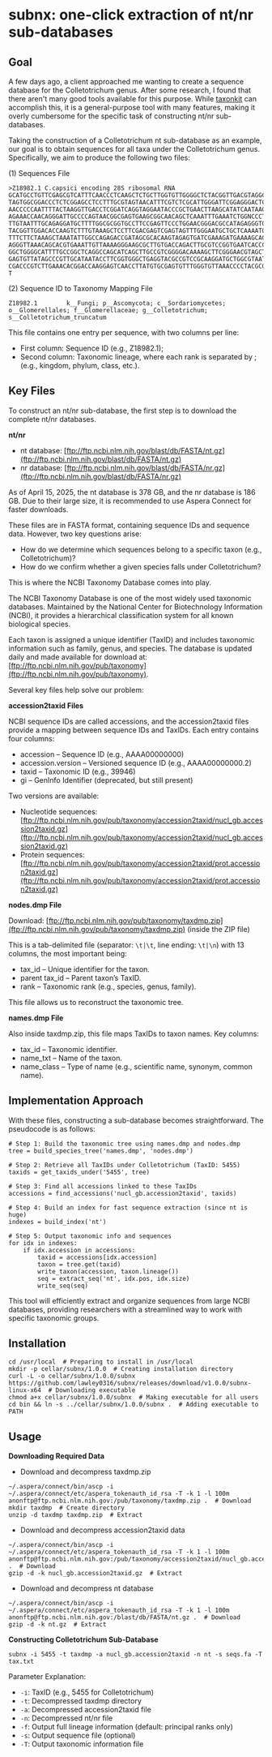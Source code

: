 # subnx: one-click extraction of nt/nr sub-databases

## Goal

A few days ago, a client approached me wanting to create a sequence database for the Colletotrichum genus. After some research, I found that there aren't many good tools available for this purpose. While [taxonkit](https://github.com/shenwei356/taxonkit) can accomplish this, it is a general-purpose tool with many features, making it overly cumbersome for the specific task of constructing nt/nr sub-databases.

Taking the construction of a Colletotrichum nt sub-database as an example, our goal is to obtain sequences for all taxa under the Colletotrichum genus. Specifically, we aim to produce the following two files:

(1) Sequences File

```
>Z18982.1 C.capsici encoding 28S ribosomal RNA
GCATGCCTGTTCGAGCGTCATTTCAACCCTCAAGCTCTGCTTGGTGTTGGGGCTCTACGGTTGACGTAGGCCCTTAAAGG
TAGTGGCGGACCCTCTCGGAGCCTCCTTTGCGTAGTAACATTTCGTCTCGCATTGGGATTCGGAGGGACTCTAGCCGTAA
AACCCCCAATTTTACTAAGGTTGACCTCGGATCAGGTAGGAATACCCGCTGAACTTAAGCATATCAATAAGCGGAGGAAA
AGAAACCAACAGGGATTGCCCCAGTAACGGCGAGTGAAGCGGCAACAGCTCAAATTTGAAATCTGGNCCCTAGGCCCGAG
TTGTAATTTGCAGAGGATGCTTTTGGCGCGGTGCCTTCCGAGTTCCCTGGAACGGGACGCCATAGAGGGTGAGAGCCCCG
TACGGTTGGACACCAAGTCTTTGTAAAGCTCCTTCGACGAGTCGAGTAGTTTGGGAATGCTGCTCAAAATGGGAGGTATA
TTTCTTCTAAAGCTAAATATTGGCCAGAGACCGATAGCGCACAAGTAGAGTGATCGAAAGATGAAAAGCACTTTGAAAAG
AGGGTTAAACAGCACGTGAAATTGTTAAAAGGGAAGCGCTTGTGACCAGACTTGCGTCCGGTGAATCACCCAGCTCTCGC
GGCTGGGGCATTTTGCCGGCTCAGGCCAGCATCAGCTTGCCGTCGGGGACAAAAGCTTCGGGAACGTAGCTCTCTTCGGG
GAGTGTTATAGCCCGTTGCATAATACCTTCGGTGGGCTGAGGTACGCCGTCCGCAAGGATGCTGGCGTAATGGTCATCAG
CGACCCGTCTTGAAACACGGACCAAGGAGTCAACCTTATGTGCGAGTGTTTGGGTGTTAAACCCCTACGCGTAATGAAAG
T
```

(2) Sequence ID to Taxonomy Mapping File

```
Z18982.1        k__Fungi; p__Ascomycota; c__Sordariomycetes; o__Glomerellales; f__Glomerellaceae; g__Colletotrichum; s__Colletotrichum_truncatum
```

This file contains one entry per sequence, with two columns per line:

* First column: Sequence ID (e.g., Z18982.1);
* Second column: Taxonomic lineage, where each rank is separated by ; (e.g., kingdom, phylum, class, etc.).

## Key Files

To construct an nt/nr sub-database, the first step is to download the complete nt/nr databases.

**nt/nr**

* nt database: [ftp://ftp.ncbi.nlm.nih.gov/blast/db/FASTA/nt.gz](ftp://ftp.ncbi.nlm.nih.gov/blast/db/FASTA/nt.gz)
* nr database: [ftp://ftp.ncbi.nlm.nih.gov/blast/db/FASTA/nr.gz](ftp://ftp.ncbi.nlm.nih.gov/blast/db/FASTA/nr.gz)

As of April 15, 2025, the nt database is 378 GB, and the nr database is 186 GB. Due to their large size, it is recommended to use Aspera Connect for faster downloads.

These files are in FASTA format, containing sequence IDs and sequence data. However, two key questions arise:

* How do we determine which sequences belong to a specific taxon (e.g., Colletotrichum)?
* How do we confirm whether a given species falls under Colletotrichum?

This is where the NCBI Taxonomy Database comes into play.

The NCBI Taxonomy Database is one of the most widely used taxonomic databases. Maintained by the National Center for Biotechnology Information (NCBI), it provides a hierarchical classification system for all known biological species.

Each taxon is assigned a unique identifier (TaxID) and includes taxonomic information such as family, genus, and species. The database is updated daily and made available for download at: [ftp://ftp.ncbi.nlm.nih.gov/pub/taxonomy](ftp://ftp.ncbi.nlm.nih.gov/pub/taxonomy).

Several key files help solve our problem:

**accession2taxid Files**

NCBI sequence IDs are called accessions, and the accession2taxid files provide a mapping between sequence IDs and TaxIDs. Each entry contains four columns:

* accession – Sequence ID (e.g., AAAA00000000)
* accession.version – Versioned sequence ID (e.g., AAAA00000000.2)
* taxid – Taxonomic ID (e.g., 39946)
* gi – GenInfo Identifier (deprecated, but still present)

Two versions are available:

* Nucleotide sequences: [ftp://ftp.ncbi.nlm.nih.gov/pub/taxonomy/accession2taxid/nucl_gb.accession2taxid.gz](ftp://ftp.ncbi.nlm.nih.gov/pub/taxonomy/accession2taxid/nucl_gb.accession2taxid.gz)
* Protein sequences: [ftp://ftp.ncbi.nlm.nih.gov/pub/taxonomy/accession2taxid/prot.accession2taxid.gz](ftp://ftp.ncbi.nlm.nih.gov/pub/taxonomy/accession2taxid/prot.accession2taxid.gz)

**nodes.dmp File**

Download: [ftp://ftp.ncbi.nlm.nih.gov/pub/taxonomy/taxdmp.zip](ftp://ftp.ncbi.nlm.nih.gov/pub/taxonomy/taxdmp.zip) (inside the ZIP file)

This is a tab-delimited file (separator: `\t|\t`, line ending: `\t|\n`) with 13 columns, the most important being:

* tax_id – Unique identifier for the taxon.
* parent tax_id – Parent taxon’s TaxID.
* rank – Taxonomic rank (e.g., species, genus, family).

This file allows us to reconstruct the taxonomic tree.

**names.dmp File**

Also inside taxdmp.zip, this file maps TaxIDs to taxon names. Key columns:

* tax_id – Taxonomic identifier.
* name_txt – Name of the taxon.
* name_class – Type of name (e.g., scientific name, synonym, common name).

## Implementation Approach

With these files, constructing a sub-database becomes straightforward. The pseudocode is as follows:

```pseudocode
# Step 1: Build the taxonomic tree using names.dmp and nodes.dmp  
tree = build_species_tree('names.dmp', 'nodes.dmp')  

# Step 2: Retrieve all TaxIDs under Colletotrichum (TaxID: 5455)  
taxids = get_taxids_under('5455', tree)  

# Step 3: Find all accessions linked to these TaxIDs  
accessions = find_accessions('nucl_gb.accession2taxid', taxids)  

# Step 4: Build an index for fast sequence extraction (since nt is huge)  
indexes = build_index('nt')  

# Step 5: Output taxonomic info and sequences  
for idx in indexes:  
    if idx.accession in accessions:  
        taxid = accessions[idx.accession]  
        taxon = tree.get(taxid)  
        write_taxon(accession, taxon.lineage())  
        seq = extract_seq('nt', idx.pos, idx.size)  
        write_seq(seq)  
```

This tool will efficiently extract and organize sequences from large NCBI databases, providing researchers with a streamlined way to work with specific taxonomic groups. 

## Installation

```shell
cd /usr/local  # Preparing to install in /usr/local
mkdir -p cellar/subnx/1.0.0  # Creating installation directory
curl -L -o cellar/subnx/1.0.0/subnx https://github.com/lawley0316/subnx/releases/download/v1.0.0/subnx-linux-x64  # Downloading executable
chmod a+x cellar/subnx/1.0.0/subnx  # Making executable for all users
cd bin && ln -s ../cellar/subnx/1.0.0/subnx .  # Adding executable to PATH
```

## Usage

**Downloading Required Data**

* Download and decompress taxdmp.zip

```shell
~/.aspera/connect/bin/ascp -i ~/.aspera/connect/etc/aspera_tokenauth_id_rsa -T -k 1 -l 100m anonftp@ftp.ncbi.nlm.nih.gov:/pub/taxonomy/taxdmp.zip .  # Download
mkdir taxdmp  # Create directory
unzip -d taxdmp taxdmp.zip  # Extract
```

* Download and decompress accession2taxid data

```shell
~/.aspera/connect/bin/ascp -i ~/.aspera/connect/etc/aspera_tokenauth_id_rsa -T -k 1 -l 100m anonftp@ftp.ncbi.nlm.nih.gov:/pub/taxonomy/accession2taxid/nucl_gb.accession2taxid.gz .  # Download
gzip -d -k nucl_gb.accession2taxid.gz  # Extract
```

* Download and decompress nt database

```shell
~/.aspera/connect/bin/ascp -i ~/.aspera/connect/etc/aspera_tokenauth_id_rsa -T -k 1 -l 100m anonftp@ftp.ncbi.nlm.nih.gov:/blast/db/FASTA/nt.gz .  # Download
gzip -d -k nt.gz  # Extract
```

**Constructing Colletotrichum Sub-Database**

```shell
subnx -i 5455 -t taxdmp -a nucl_gb.accession2taxid -n nt -s seqs.fa -T tax.txt
```

Parameter Explanation:

* `-i`: TaxID (e.g., 5455 for Colletotrichum)
* `-t`: Decompressed taxdmp directory
* `-a`: Decompressed accession2taxid file
* `-n`: Decompressed nt/nr file
* `-f`: Output full lineage information (default: principal ranks only)
* `-s`: Output sequence file (optional)
* `-T`: Output taxonomic information file